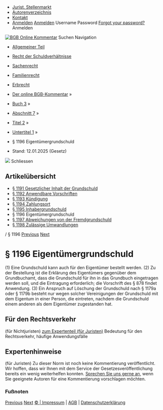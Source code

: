   * [Jurist. Stellenmarkt](https://bgb.kommentar.de/Buch-3/Abschnitt-7/Titel-2/Untertitel-1/</job-board> "Jurist. Stellenmarkt")
  * [Autorenverzeichnis](https://bgb.kommentar.de/Buch-3/Abschnitt-7/Titel-2/Untertitel-1/</Autorenverzeichnis> "Autorenverzeichnis")
  * [Kontakt](https://bgb.kommentar.de/Buch-3/Abschnitt-7/Titel-2/Untertitel-1/</Kontakt>)
  * [Anmelden](https://bgb.kommentar.de/Buch-3/Abschnitt-7/Titel-2/Untertitel-1/<#login> "show login form") [Anmelden](https://bgb.kommentar.de/Buch-3/Abschnitt-7/Titel-2/Untertitel-1/<#> "hide login form") Username Password
[Forgot your password?](https://bgb.kommentar.de/Buch-3/Abschnitt-7/Titel-2/Untertitel-1/</user/forgotpassword>) Anmelden 


[![BGB Online Kommentar](https://bgb.kommentar.de/extension/bgb/design/bgb/images/logo.png)](https://bgb.kommentar.de/Buch-3/Abschnitt-7/Titel-2/Untertitel-1/</> "BGB Online Kommentar")
Suchen
Navigation
  * [Allgemeiner Teil](https://bgb.kommentar.de/Buch-3/Abschnitt-7/Titel-2/Untertitel-1/</Buch-1>)
  * [Recht der Schuldverhältnisse](https://bgb.kommentar.de/Buch-3/Abschnitt-7/Titel-2/Untertitel-1/</Buch-2>)
  * [Sachenrecht](https://bgb.kommentar.de/Buch-3/Abschnitt-7/Titel-2/Untertitel-1/</Buch-3>)
  * [Familienrecht](https://bgb.kommentar.de/Buch-3/Abschnitt-7/Titel-2/Untertitel-1/</Buch-4>)
  * [Erbrecht](https://bgb.kommentar.de/Buch-3/Abschnitt-7/Titel-2/Untertitel-1/</Buch-5>)


  * [Der online BGB-Kommentar](https://bgb.kommentar.de/Buch-3/Abschnitt-7/Titel-2/Untertitel-1/</>) »
  * [Buch 3](https://bgb.kommentar.de/Buch-3/Abschnitt-7/Titel-2/Untertitel-1/</Buch-3>) »
  * [Abschnitt 7](https://bgb.kommentar.de/Buch-3/Abschnitt-7/Titel-2/Untertitel-1/</Buch-3/Abschnitt-7>) »
  * [Titel 2](https://bgb.kommentar.de/Buch-3/Abschnitt-7/Titel-2/Untertitel-1/</Buch-3/Abschnitt-7/Titel-2>) »
  * [Untertitel 1](https://bgb.kommentar.de/Buch-3/Abschnitt-7/Titel-2/Untertitel-1/</Buch-3/Abschnitt-7/Titel-2/Untertitel-1>) »
  * § 1196 Eigentümergrundschuld 
  * Stand: 12.01.2025 (Gesetz) 


![](https://vg01.met.vgwort.de/na/1c9909529ead4f509072c06d9081a7d5)
Schliessen 
## Artikelübersicht
  * [ § 1191 Gesetzlicher Inhalt der Grundschuld ](https://bgb.kommentar.de/Buch-3/Abschnitt-7/Titel-2/Untertitel-1/</Buch-3/Abschnitt-7/Titel-2/Untertitel-1/Gesetzlicher-Inhalt-der-Grundschuld>)
  * [ § 1192 Anwendbare Vorschriften ](https://bgb.kommentar.de/Buch-3/Abschnitt-7/Titel-2/Untertitel-1/</Buch-3/Abschnitt-7/Titel-2/Untertitel-1/Anwendbare-Vorschriften>)
  * [ § 1193 Kündigung ](https://bgb.kommentar.de/Buch-3/Abschnitt-7/Titel-2/Untertitel-1/</Buch-3/Abschnitt-7/Titel-2/Untertitel-1/Kuendigung>)
  * [ § 1194 Zahlungsort ](https://bgb.kommentar.de/Buch-3/Abschnitt-7/Titel-2/Untertitel-1/</Buch-3/Abschnitt-7/Titel-2/Untertitel-1/Zahlungsort>)
  * [ § 1195 Inhabergrundschuld ](https://bgb.kommentar.de/Buch-3/Abschnitt-7/Titel-2/Untertitel-1/</Buch-3/Abschnitt-7/Titel-2/Untertitel-1/Inhabergrundschuld>)
  * § 1196 Eigentümergrundschuld 
  * [ § 1197 Abweichungen von der Fremdgrundschuld ](https://bgb.kommentar.de/Buch-3/Abschnitt-7/Titel-2/Untertitel-1/</Buch-3/Abschnitt-7/Titel-2/Untertitel-1/Abweichungen-von-der-Fremdgrundschuld>)
  * [ § 1198 Zulässige Umwandlungen ](https://bgb.kommentar.de/Buch-3/Abschnitt-7/Titel-2/Untertitel-1/</Buch-3/Abschnitt-7/Titel-2/Untertitel-1/Zulaessige-Umwandlungen>)


/ § 1196 
[Previous](https://bgb.kommentar.de/Buch-3/Abschnitt-7/Titel-2/Untertitel-1/</Buch-3/Abschnitt-7/Titel-2/Untertitel-1/Inhabergrundschuld> "§ 1195 Inhabergrundschuld") [Next](https://bgb.kommentar.de/Buch-3/Abschnitt-7/Titel-2/Untertitel-1/</Buch-3/Abschnitt-7/Titel-2/Untertitel-1/Abweichungen-von-der-Fremdgrundschuld> "§ 1197 Abweichungen von der Fremdgrundschuld")
# § 1196 Eigentümergrundschuld
(1) Eine Grundschuld kann auch für den Eigentümer bestellt werden.
(2) Zu der Bestellung ist die Erklärung des Eigentümers gegenüber dem Grundbuchamt, dass die Grundschuld für ihn in das Grundbuch eingetragen werden soll, und die Eintragung erforderlich; die Vorschrift des § 878 findet Anwendung.
(3) Ein Anspruch auf Löschung der Grundschuld nach § 1179a oder § 1179b besteht nur wegen solcher Vereinigungen der Grundschuld mit dem Eigentum in einer Person, die eintreten, nachdem die Grundschuld einem anderen als dem Eigentümer zugestanden hat.
## Für den Rechtsverkehr 
(für Nichtjuristen)
[zum Expertenteil (für Juristen)](https://bgb.kommentar.de/Buch-3/Abschnitt-7/Titel-2/Untertitel-1/<#expertenhinweise>)
Bedeutung für den Rechtsverkehr, häufige Anwendungsfälle
## Expertenhinweise
(für Juristen)
Zu dieser Norm ist noch keine Kommentierung veröffentlicht. Wir hoffen, dass wir Ihnen mit dem Service der Gesetzesveröffentlichung bereits ein wenig weiterhelfen konnten. [Sprechen Sie uns gerne an](https://bgb.kommentar.de/Buch-3/Abschnitt-7/Titel-2/Untertitel-1/</Kontakt>), wenn Sie geeignete Autoren für eine Kommentierung vorschlagen möchten. 
### Fußnoten
[Previous](https://bgb.kommentar.de/Buch-3/Abschnitt-7/Titel-2/Untertitel-1/</Buch-3/Abschnitt-7/Titel-2/Untertitel-1/Inhabergrundschuld> "§ 1195 Inhabergrundschuld") [Next](https://bgb.kommentar.de/Buch-3/Abschnitt-7/Titel-2/Untertitel-1/</Buch-3/Abschnitt-7/Titel-2/Untertitel-1/Abweichungen-von-der-Fremdgrundschuld> "§ 1197 Abweichungen von der Fremdgrundschuld")
[© | Impressum](https://bgb.kommentar.de/Buch-3/Abschnitt-7/Titel-2/Untertitel-1/</Kontakt>) | [AGB](https://bgb.kommentar.de/Buch-3/Abschnitt-7/Titel-2/Untertitel-1/</AGB>) | [Datenschutzerklärung](https://bgb.kommentar.de/Buch-3/Abschnitt-7/Titel-2/Untertitel-1/</Datenschutzerklaerung-fuer-Leser>)
